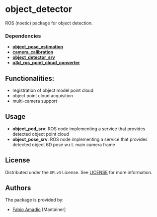 # object_detector

ROS (noetic) package for object detection.

### Dependencies
- [__object_pose_estimation__](https://github.com/IASRobolab/object_pose_estimation)
- [__camera_calibration__](https://github.com/IASRobolab/camera_calibration)
- [__object_detector_srv__](https://github.com/IASRobolab/object_detector_srv)
- [__o3d_ros_point_cloud_converter__](https://github.com/IASRobolab/o3d_ros_point_cloud_converter)

## Functionalities:
- registration of object model point cloud
- object point cloud acquisition
- multi-camera support

## Usage

- __object_pcd_srv__: ROS node implementing a service that provides detected object point cloud
- __object_pose_srv__: ROS node implementing a service that provides detected object 6D pose w.r.t. main camera frame

## License

Distributed under the ```GPLv3``` License. See [LICENSE](LICENSE) for more information.

## Authors

The package is provided by:

- [Fabio Amadio](https://github.com/fabio-amadio) [Mantainer]

